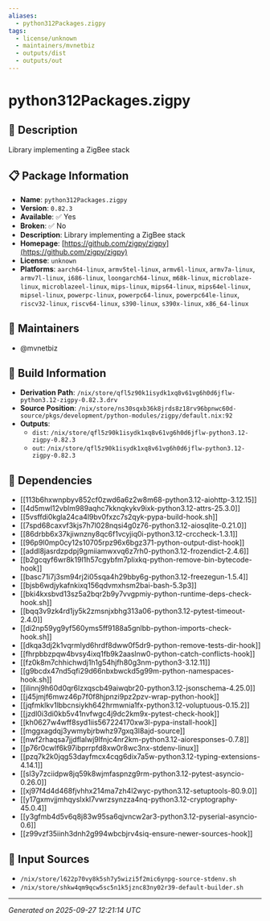 ```yaml
---
aliases:
  - python312Packages.zigpy
tags:
  - license/unknown
  - maintainers/mvnetbiz
  - outputs/dist
  - outputs/out
---
```


# python312Packages.zigpy

## 📝 Description

Library implementing a ZigBee stack

## 📋 Package Information

- **Name**: `python312Packages.zigpy`
- **Version**: `0.82.3`
- **Available**: ✅ Yes
- **Broken**: ✅ No
- **Description**: Library implementing a ZigBee stack
- **Homepage**: [https://github.com/zigpy/zigpy](https://github.com/zigpy/zigpy)
- **License**: `unknown`
- **Platforms**: `aarch64-linux`, `armv5tel-linux`, `armv6l-linux`, `armv7a-linux`, `armv7l-linux`, `i686-linux`, `loongarch64-linux`, `m68k-linux`, `microblaze-linux`, `microblazeel-linux`, `mips-linux`, `mips64-linux`, `mips64el-linux`, `mipsel-linux`, `powerpc-linux`, `powerpc64-linux`, `powerpc64le-linux`, `riscv32-linux`, `riscv64-linux`, `s390-linux`, `s390x-linux`, `x86_64-linux`
## 👥 Maintainers

- @mvnetbiz


## 🔧 Build Information

- **Derivation Path**: `/nix/store/qfl5z90k1isydk1xq8v61vg6h0d6jflw-python3.12-zigpy-0.82.3.drv`
- **Source Position**: `/nix/store/ns30sqxb36k8jrds8z18rv96bpnwc60d-source/pkgs/development/python-modules/zigpy/default.nix:92`
- **Outputs**:
  - `dist`:  `/nix/store/qfl5z90k1isydk1xq8v61vg6h0d6jflw-python3.12-zigpy-0.82.3`
  - `out`:  `/nix/store/qfl5z90k1isydk1xq8v61vg6h0d6jflw-python3.12-zigpy-0.82.3`

## 🔗 Dependencies

- [[113b6hxwnpbyv852cf0zwd6a6z2w8m68-python3.12-aiohttp-3.12.15]]
- [[4d5mwl12vblm989aqhc7kknqkykv9ixk-python3.12-attrs-25.3.0]]
- [[5vsffdi0kgla24ca4l9bv0fxzc7s2qyk-pypa-build-hook.sh]]
- [[7spd68caxvf3kjs7h7l028nqsi4g0z76-python3.12-aiosqlite-0.21.0]]
- [[86drbb6x37kjiwnzny8qc6f1vcyjiq0i-python3.12-crccheck-1.3.1]]
- [[96p9l0mp0cy12s10705rpz96x6bgz371-python-output-dist-hook]]
- [[addl8jasrdzpdpj9gmiiamwxvq6z7rh0-python3.12-frozendict-2.4.6]]
- [[b2gcqyf6wr8k19l1h57cgybfm7plixkq-python-remove-bin-bytecode-hook]]
- [[basc71i7j3sm94rj2i05sqa4h29bby6g-python3.12-freezegun-1.5.4]]
- [[bjsb6wdjykafnkixq156qdvmxhsm2bai-bash-5.3p3]]
- [[bki4kxsbvd13sz5a2bqr2b9y7vvgpmiy-python-runtime-deps-check-hook.sh]]
- [[bqq3v9zk4rd1jy5k2zmsnjxbhg313a06-python3.12-pytest-timeout-2.4.0]]
- [[di2np59yg9yf560yms5ff9188a5gnlbb-python-imports-check-hook.sh]]
- [[dkqa3dj2k1vqrmlyd6hrdf8dww0f5dr9-python-remove-tests-dir-hook]]
- [[fhrpbbzpqw4bvsy4ixq1fb9k2aaslnw0-python-catch-conflicts-hook]]
- [[fz0k8m7chhichwdj1h1g54hjfh80g3nm-python3-3.12.11]]
- [[g9bcdx47nd5qfi29d66nbxbwckd5g99m-python-namespaces-hook.sh]]
- [[ilinnj9h60d0qr6lzxqscb49aiwqbr20-python3.12-jsonschema-4.25.0]]
- [[j45jmjf6mwz46p7f0f8hjpnzi9pz2pzv-wrap-python-hook]]
- [[jqfmklkv1lbbcnsiykh642hrmwnia1fx-python3.12-voluptuous-0.15.2]]
- [[jzdl0i3di0kb5v41nvfwgc4j9dc2km9x-pytest-check-hook]]
- [[kh0627w4wff8syd1iis567224170xw3l-pypa-install-hook]]
- [[mggxagdqj3ywmybjrbwhz97gxq3l8ajd-source]]
- [[nwf2rhaqsa7jjdflalwj9lfnjc4nr2km-python3.12-aioresponses-0.7.8]]
- [[p76r0cwlf6k97ibprrpfd8xw0r8wc3nx-stdenv-linux]]
- [[pzq7k2k0jqg53dayfmcx4cqg6dix7a5w-python3.12-typing-extensions-4.14.1]]
- [[sl3y7zciidpw8jq59k8wjmfaspnzg9rm-python3.12-pytest-asyncio-0.26.0]]
- [[xj97f4d4d468fjvhhx214ma7zh4l2wyc-python3.12-setuptools-80.9.0]]
- [[y17gxmvjjmhqyslxkl7vwrzsynzza4nq-python3.12-cryptography-45.0.4]]
- [[y3gfmb4d5v6q8j83w95sa6qjvncw2ar3-python3.12-pyserial-asyncio-0.6]]
- [[z99vzf35iinh3dnh2g994wbcbjrv4siq-ensure-newer-sources-hook]]

## 📁 Input Sources

- `/nix/store/l622p70vy8k5sh7y5wizi5f2mic6ynpg-source-stdenv.sh`
- `/nix/store/shkw4qm9qcw5sc5n1k5jznc83ny02r39-default-builder.sh`

---
*Generated on 2025-09-27 12:21:14 UTC*
